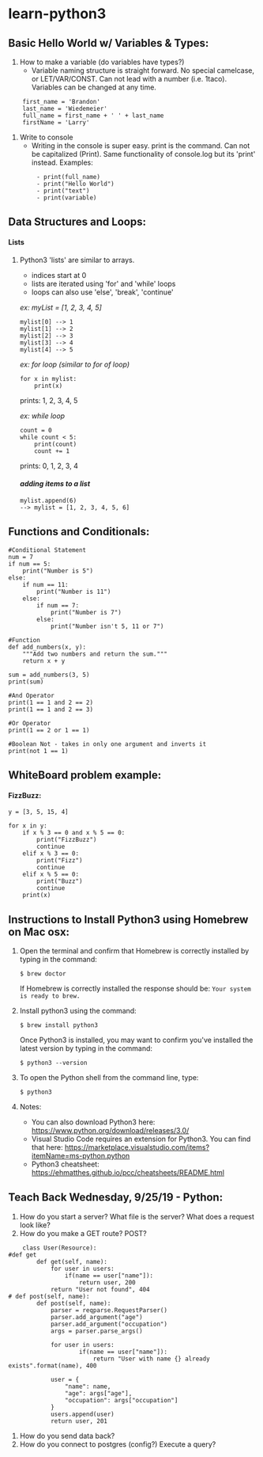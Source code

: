 # learn-python3
## Basic Hello World w/ Variables & Types:
1. How to make a variable (do variables have types?)
    - Variable naming structure is straight forward.  No special camelcase, or LET/VAR/CONST.  Can not lead with a number (i.e. 1taco).  Variables can be changed at any time.
```
    first_name = 'Brandon'
    last_name = 'Wiedemeier'
    full_name = first_name + ' ' + last_name
    firstName = 'Larry'
```
1. Write to console
    - Writing in the console is super easy.  print is the command.  Can not be capitalized (Print).  Same functionality of console.log but its 'print' instead.
    Examples:
```    
        - print(full_name)
        - print("Hello World")
        - print("text")
        - print(variable)
```
## Data Structures and Loops:
#### Lists
1. Python3 'lists' are similar to arrays.
    - indices start at 0
    - lists are iterated using 'for' and 'while' loops
    - loops can also use 'else', 'break', 'continue'

    *ex: myList = [1, 2, 3, 4, 5]*
    ```
    mylist[0] --> 1
    mylist[1] --> 2
    mylist[2] --> 3
    mylist[3] --> 4
    mylist[4] --> 5
    ```

    *ex: for loop (similar to for of loop)*
    ```
    for x in mylist:
        print(x)
    ```
    prints: 1, 2, 3, 4, 5

    *ex: while loop*
    ```
    count = 0
    while count < 5:
        print(count)
        count += 1
    ```
    prints: 0, 1, 2, 3, 4

    #### *adding items to a list*

    ```
    mylist.append(6)
    --> mylist = [1, 2, 3, 4, 5, 6]
    ```
## Functions and Conditionals:

```
#Conditional Statement
num = 7
if num == 5:
    print("Number is 5")
else:
    if num == 11:
        print("Number is 11")
    else:
        if num == 7:
            print("Number is 7")
        else:
            print("Number isn't 5, 11 or 7")

#Function
def add_numbers(x, y):
    """Add two numbers and return the sum."""
    return x + y

sum = add_numbers(3, 5)
print(sum)

#And Operator
print(1 == 1 and 2 == 2)
print(1 == 1 and 2 == 3)

#Or Operator
print(1 == 2 or 1 == 1)

#Boolean Not - takes in only one argument and inverts it
print(not 1 == 1)
```

## WhiteBoard problem example:
#### FizzBuzz:
```
y = [3, 5, 15, 4]

for x in y:
    if x % 3 == 0 and x % 5 == 0:
        print("FizzBuzz")
        continue
    elif x % 3 == 0:
        print("Fizz")
        continue
    elif x % 5 == 0: 
        print("Buzz")
        continue
    print(x)
```

## Instructions to Install Python3  using Homebrew on Mac osx:
1. Open the terminal and confirm that Homebrew is correctly installed by typing in the command: 
    ```
    $ brew doctor
    ```
    If Homebrew is correctly installed the response should be: ```Your system is ready to brew.```

1. Install python3 using the command:
    ```
    $ brew install python3
    ```
    Once Python3 is installed, you may want to confirm you've installed the latest version by typing in the command:
    ```
    $ python3 --version
    ```

1. To open the Python shell from the command line, type:
    ```
    $ python3
    ```

1. Notes:
    - You can also download Python3 here: https://www.python.org/download/releases/3.0/
    - Visual Studio Code requires an extension for Python3. You can find that here: https://marketplace.visualstudio.com/items?itemName=ms-python.python
    - Python3 cheatsheet: https://ehmatthes.github.io/pcc/cheatsheets/README.html 

## Teach Back Wednesday, 9/25/19 - Python:
1. How do you start a server? What file is the server? What does a request look like?
1. How do you make a GET route? POST?
```
    class User(Resource):
#def get
        def get(self, name):
            for user in users:
                if(name == user["name"]):
                    return user, 200
            return "User not found", 404
# def post(self, name):
        def post(self, name):
            parser = reqparse.RequestParser()
            parser.add_argument("age")
            parser.add_argument("occupation")
            args = parser.parse_args()

            for user in users:
                    if(name == user["name"]):
                        return "User with name {} already exists".format(name), 400

            user = {
                "name": name,
                "age": args["age"],
                "occupation": args["occupation"]
            }
            users.append(user)
            return user, 201
```
1. How do you send data back?
1. How do you connect to postgres (config?) Execute a query?
